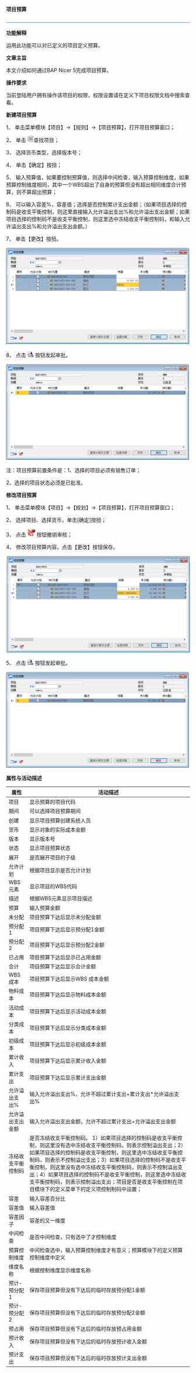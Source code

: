 **项目预算**

 ![1574659612041](zsk_xm_dy/common/headLine.png)

**功能解释**

运用此功能可以对已定义的项目定义预算。

**文章主旨**

本文介绍如何通过BAP Nicer 5完成项目预算。

**操作要求**

当前登陆用户拥有操作该项目的权限，权限设置请在定义下项目权限文档中搜索查看。

**新建项目预算**

1、 单击菜单模块【项目】->【规则】->【项目预算】，打开项目预算窗口；

2、 单击 ![1574671492702](zsk_xm_dy/4.1.png)查找项目；

3、 选择货币类型，选择版本号；

4、 单击【确定】按扭；

5、 输入预算值，如果要控制预算值，则选择中间检查，输入预算控制维度，如果预算控制维度相同，其中一个WBS超出了自身的预算但没有超出相同维度合计预算，则不算超出预算；

6、 可以输入容差%，容差值；选择是否控制累计支出金额；（如果项目选择的控制码是收支平衡控制，则这里直接输入允许溢出支出%和允许溢出支出金额；如果项目选择的控制码不是收支平衡控制，则这里选中冻结收支平衡控制码，和输入允许溢出支出%和允许溢出支出金额。）

7、 单击【更改】按扭。

   ![1574671502951](zsk_xm_dy/4.2.png)

8、 点击  ![1574671945883](zsk_xm_dy/common/审批.png ) 按钮发起审批。

   ![1574671508425](zsk_xm_dy/4.3.png)

注：项目预算前置条件是：1、选择的项目必须有销售订单；

2、选择的项目状态必须是已批准。

 

**修改项目预算**

1、 单击菜单模块【项目】->【规划】->【项目预算】，打开项目预算窗口；

2、 选择项目、选择货币，单击[确定]按扭；

3、 点击 ![1574671518331](zsk_xm_dy/4.4.png)  按钮撤销审核；

4、 修改项目预算内容。点击【更改】按钮保存。

   ![1574671533414](zsk_xm_dy/4.5.png)

5、 点击  ![1574671908224](zsk_xm_dy/common/审批.png) 按钮发起审批。

   ![1574671539061](zsk_xm_dy/4.6.png)

**属性与活动描述**

| **属性**           | **活动描述**                                                 |
| ------------------ | ------------------------------------------------------------ |
| 项目               | 显示预算的项目代码                                           |
| 期间               | 可以选择项目预算期间                                         |
| 创建               | 显示项目预算创建系统人员                                     |
| 货币               | 显示对象的实际成本金额                                       |
| 版本               | 显示版本号                                                   |
| 状态               | 显示项目预算状态                                             |
| 展开               | 是否展开项目的子级                                           |
| 允许计划           | 根据项目显示是否允计计划                                     |
| WBS元素            | 显示项目的WBS代码                                            |
| 描述               | 根据WBS元素显示项目描述                                      |
| 预算               | 输入预算金额                                                 |
| 未分配             | 项目预算下达后显示未分配金额                                 |
| 预分配1            | 项目预算下达后显示预分配1金额                                |
| 预分配2            | 项目预算下达后显示预分配2金额                                |
| 已占用             | 项目预算下达后显示已占用金额                                 |
| 合计               | 项目预算下达后显示合计金额                                   |
| WBS成本            | 项目预算下达后显示WBS 成本金额                               |
| 物料成本           | 项目预算下达后显示物料成本金额                               |
| 活动成本           | 项目预算下达后显示活动成本金额                               |
| 分类成本           | 项目预算下达后显示分类成本金额                               |
| 初级成本           | 项目预算下达后显示初级成本金额                               |
| 累计收入           | 项目预算下达后显示累计收入金额                               |
| 累计支出           | 项目预算下达后显示累计支出金额                               |
| 允许溢出支出%      | 输入允许溢出支出%，允许不超过累计支出+累计支出*允许溢出支出% |
| 允许溢出支出金额   | 输入允许溢出支出金额，允许不超过累计支出+允许溢出支出金额    |
| 冻结收支平衡控制码 | 是否冻结收支平衡控制码。 1）如果项目选择的控制码是收支平衡控制，则这里没有选中冻结收支平衡控制码，则表示控制溢出支出；2）如果项目选择的控制码是收支平衡控制，则这里选中冻结收支平衡控制码，则表示不控制溢出支出；3）如果项目选择的控制码不是收支平衡控制，则这里没有选中冻结收支平衡控制码，则表示不控制溢出支出；4）如果项目选择的控制码不是收支平衡控制，则这里选中冻结收支平衡控制码，则表示控制溢出支出；项目是否是收支平衡控制在项目模块下的定义菜单下的定义项控制制码中设置； |
| 容差               | 输入容差百分比                                               |
| 容差值             | 输入容差值                                                   |
| 容差因子           | 容差的又一维度                                               |
| 中间检查           | 是否中间检查，只有选中了才控制维度                           |
| 预算控制维度       | 中间检查选中，输入预算控制维度才有意义；预算模块下的定义预算控制维度中定义 |
| 维度名称           | 根据控制维度显示维度名称                                     |
| 预计-预分配1       | 保存项目预算但没有下达后的临时存放预分配1金额                |
| 预计-预分配2       | 保存项目预算但没有下达后的临时存放预分配2金额                |
| 预占用             | 保存项目预算但没有下达后的临时存放预占用金额                 |
| 预计收入           | 保存项目预算但没有下达后的临时存放预计收入金额               |
| 预计支出           | 保存项目预算但没有下达后的临时存放预计支出金额               |

 